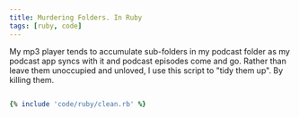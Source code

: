 ```yaml
---
title: Murdering Folders. In Ruby
tags: [ruby, code]
---
```


My mp3 player tends to accumulate sub-folders in my podcast folder as my
podcast app syncs with it and podcast episodes come and go. Rather than leave
them unoccupied and unloved, I use this script to "tidy them up". By killing them.

```ruby

{% include 'code/ruby/clean.rb' %}

```
